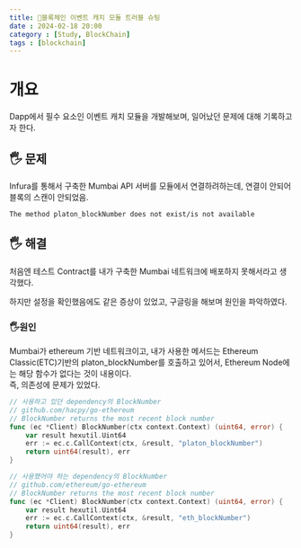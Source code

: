 ```yaml
---
title: 📝블록체인 이벤트 캐치 모듈 트러블 슈팅
date : 2024-02-18 20:00
category : [Study, BlockChain]
tags : [blockchain]
---
```


# 개요
Dapp에서 필수 요소인 이벤트 캐치 모듈을 개발해보며, 일어났던 문제에 대해 기록하고자 한다.   

## 🖐️ 문제
Infura를 통해서 구축한 Mumbai API 서버를 모듈에서 연결하려하는데, 연결이 안되어 블록의 스캔이 안되었음.   
```
The method platon_blockNumber does not exist/is not available
```   

## 🖐️ 해결
처음엔 테스트 Contract를 내가 구축한 Mumbai 네트워크에 배포하지 못해서라고 생각했다.   

하지만 설정을 확인했음에도 같은 증상이 있었고, 
구글링을 해보며 원인을 파악하였다.    

### 🖐️원인
Mumbai가 ethereum 기반 네트워크이고, 내가 사용한 메서드는 Ethereum Classic(ETC)기반의 platon_blockNumber를 호출하고 있어서, Ethereum Node에는 해당 함수가 없다는 것이 내용이다.   
즉, 의존성에 문제가 있었다.
```go
// 사용하고 있던 dependency의 BlockNumber
// github.com/hacpy/go-ethereum
// BlockNumber returns the most recent block number
func (ec *Client) BlockNumber(ctx context.Context) (uint64, error) {
	var result hexutil.Uint64
	err := ec.c.CallContext(ctx, &result, "platon_blockNumber")
	return uint64(result), err
}

// 사용했어야 하는 dependency의 BlockNumber
// github.com/ethereum/go-ethereum
// BlockNumber returns the most recent block number
func (ec *Client) BlockNumber(ctx context.Context) (uint64, error) {
	var result hexutil.Uint64
	err := ec.c.CallContext(ctx, &result, "eth_blockNumber")
	return uint64(result), err
}
```
